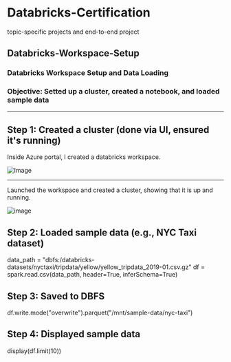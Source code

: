 # Databricks-Certification
topic-specific projects and end-to-end project



## Databricks-Workspace-Setup
### Databricks Workspace Setup and Data Loading
### Objective: Setted up a cluster, created a notebook, and loaded sample data

***

## Step 1: Created a cluster (done via UI, ensured it's running)


Inside Azure portal, I created a databricks workspace.

![Image](https://github.com/user-attachments/assets/a88f6a81-5806-422f-9a5f-ff971e009f6e)


--- 

Launched the workspace and created a cluster, showing that it is up and running.

![image](https://github.com/user-attachments/assets/cf216769-df1a-4111-afda-2b0d27ee31be)


## Step 2: Loaded sample data (e.g., NYC Taxi dataset)
data_path = "dbfs:/databricks-datasets/nyctaxi/tripdata/yellow/yellow_tripdata_2019-01.csv.gz"
df = spark.read.csv(data_path, header=True, inferSchema=True)


## Step 3: Saved to DBFS
df.write.mode("overwrite").parquet("/mnt/sample-data/nyc-taxi")



## Step 4: Displayed sample data
display(df.limit(10))
